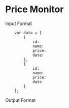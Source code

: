 # Price Monitor

Input Format


```
	var data = [
		{
			id:
			name:
			price:
			date:
		},
		{
			id:
			name:
			price:
			date
		}
	];
```


Output Format


```
	


```